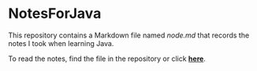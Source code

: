 # NotesForJava

This repository contains a Markdown file named *node.md* that records the notes I took when learning Java.

To read the notes, find the file in the repository or click **[here](note.md)**.

